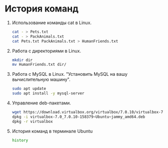 # История команд

1. Использование команды cat в Linux.

   ```bash
   cat - > Pets.txt
   cat - > PackAnimals.txt
   cat Pets.txt PackAnimals.txt > HumanFriends.txt
   ```

2. Работа с директориями в Linux.

   ```bash
   mkdir dir
   mv HumanFriends.txt dir/
   ```

3. Работа с MySQL в Linux. "Установить MySQL на вашу вычислительную машину".

   ```bash
   sudo apt update
   sudo apt install -y mysql-server
   ```

4. Управление deb-пакетами.

   ```bash
   wget https://download.virtualbox.org/virtualbox/7.0.10/virtualbox-7.0_7.0.10-158379~Ubuntu~jammy_amd64.deb
   dpkg -i virtualbox-7.0_7.0.10-158379~Ubuntu~jammy_amd64.deb
   dpkg -r virtualbox
   ```

5. История команд в терминале Ubuntu

   ```bash
   history
   ```
